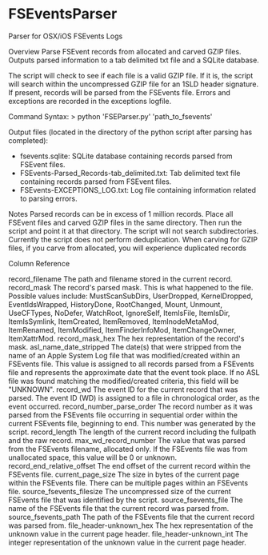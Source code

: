 # FSEventsParser
Parser for OSX/iOS FSEvents Logs

Overview
Parse FSEvent records from allocated and carved GZIP files. Outputs parsed information to a tab delimited txt file and a SQLite database. 

The script will check to see if each file is a valid GZIP file. If it is, the script will search within the uncompressed GZIP file for an 1SLD header signature. If present, records will be parsed from the FSEvents file.
Errors and exceptions are recorded in the exceptions logfile.

Command Syntax: > python 'FSEParser.py' 'path_to_fsevents'

Output files (located in the directory of the python script after parsing has completed):
-	fsevents.sqlite: SQLite database containing records parsed from FSEvent files.
-	FSEvents-Parsed_Records-tab_delimited.txt: Tab delimited text file containing records parsed from FSEvent files.
-	FSEvents-EXCEPTIONS_LOG.txt: Log file containing information related to parsing errors.

Notes
Parsed records can be in excess of 1 million records.
Place all FSEvent files and carved GZIP files in the same directory. Then run the script and point it at that directory. The script will not search subdirectories.
Currently the script does not perform deduplication. When carving for GZIP files, if you carve from allocated, you will experience duplicated records

Column Reference

record_filename	The path and filename stored in the current record.
record_mask	The record's parsed mask. This is what happened to the file. Possible values include: MustScanSubDirs, UserDropped, KernelDropped, EventIdsWrapped, HistoryDone, RootChanged, Mount, Unmount, UseCFTypes, NoDefer, WatchRoot, IgnoreSelf, ItemIsFile, ItemIsDir, ItemIsSymlink, ItemCreated, ItemRemoved, ItemInodeMetaMod, ItemRenamed, ItemModified, ItemFinderInfoMod, ItemChangeOwner, ItemXattrMod.
record_mask_hex	The hex representation of the record's mask.
asl_name_date_stripped	The date(s) that were stripped from the name of an Apple System Log file that was modified/created within an FSEvents file. This value is assigned to all records parsed from a FSEvents file and represents the approximate date that the event took place. If no ASL file was found matching the modified/created criteria, this field will be "UNKNOWN".
record_wd	The event ID for the current record that was parsed. The event ID (WD) is assigned to a file in chronological order, as the event occurred.
record_number_parse_order	The record number as it was parsed from the FSEvents file occurring in sequential order within the current FSEvents file, beginning to end. This number was generated by the script.
record_length	The length of the current record including the fullpath and the raw record.
max_wd_record_number	The value that was parsed from the FSEvents filename, allocated only. If the FSEvents file was from unallocated space, this value will be 0 or unknown.
record_end_relative_offset	The end offset of the current record within the FSEvents file.
current_page_size	The size in bytes of the current page within the FSEvents file. There can be multiple pages within an FSEvents file.
source_fsevents_filesize	The uncompressed size of the current FSEvents file that was identified  by the script.
source_fsevents_file	The name of the FSEvents file that 
the current record was parsed from.
source_fsevents_path	The path of the FSEvents file that 
the current record was parsed from.
file_header-unknown_hex	The hex representation of the unknown value in the current page header.
file_header-unknown_int	The integer representation of the unknown value in the current page header.

